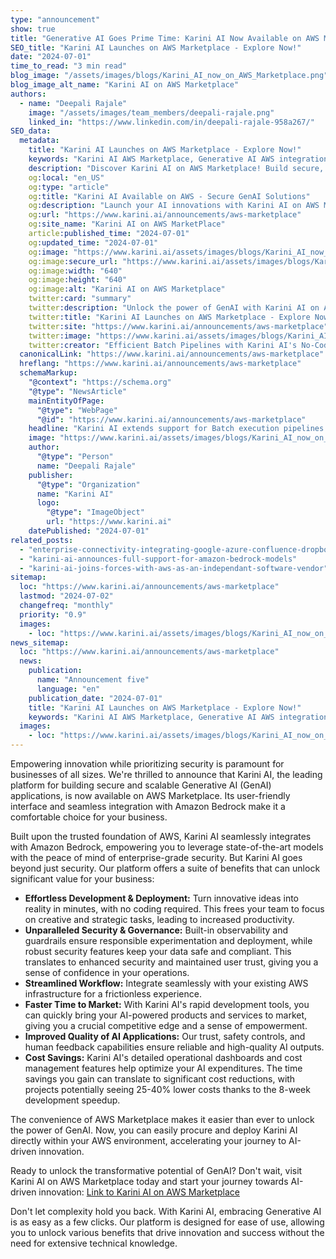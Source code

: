 ```yaml
---
type: "announcement"
show: true
title: "Generative AI Goes Prime Time: Karini AI Now Available on AWS Marketplace!"
SEO_title: "Karini AI Launches on AWS Marketplace - Explore Now!"
date: "2024-07-01"
time_to_read: "3 min read"
blog_image: "/assets/images/blogs/Karini_AI_now_on_AWS_Marketplace.png"
blog_image_alt_name: "Karini AI on AWS Marketplace"
authors:
  - name: "Deepali Rajale"
    image: "/assets/images/team_members/deepali-rajale.png"
    linked_in: "https://www.linkedin.com/in/deepali-rajale-958a267/"
SEO_data:
  metadata:
    title: "Karini AI Launches on AWS Marketplace - Explore Now!"
    keywords: "Karini AI AWS Marketplace, Generative AI AWS integration, AWS Marketplace GenAI solutions, Secure GenAI platform, No-code AI development AWS"
    description: "Discover Karini AI on AWS Marketplace! Build secure, scalable GenAI applications quickly with seamless integration and enhanced security."
    og:local: "en_US"
    og:type: "article"
    og:title: "Karini AI Available on AWS - Secure GenAI Solutions"
    og:description: "Launch your AI innovations with Karini AI on AWS Marketplace. Secure, scalable, and user-friendly!"
    og:url: "https://www.karini.ai/announcements/aws-marketplace"
    og:site_name: "Karini AI on AWS MarketPlace"
    article:published_time: "2024-07-01"
    og:updated_time: "2024-07-01"
    og:image: "https://www.karini.ai/assets/images/blogs/Karini_AI_now_on_AWS_Marketplace.png&w=640&q=75"
    og:image:secure_url: "https://www.karini.ai/assets/images/blogs/Karini_AI_now_on_AWS_Marketplace.png&w=640&q=75"
    og:image:width: "640"
    og:image:height: "640"
    og:image:alt: "Karini AI on AWS Marketplace"
    twitter:card: "summary"
    twitter:description: "Unlock the power of GenAI with Karini AI on AWS Marketplace. Secure, scalable AI development is just a click away!"
    twitter:title: "Karini AI Launches on AWS Marketplace - Explore Now!"
    twitter:site: "https://www.karini.ai/announcements/aws-marketplace"
    twitter:image: "https://www.karini.ai/assets/images/blogs/Karini_AI_now_on_AWS_Marketplace.png&w=640&q=75"
    twitter:creator: "Efficient Batch Pipelines with Karini AI's No-Code Generative AI Recipes"
  canonicalLink: "https://www.karini.ai/announcements/aws-marketplace"
  hreflang: "https://www.karini.ai/announcements/aws-marketplace"
  schemaMarkup:
    "@context": "https://schema.org"
    "@type": "NewsArticle"
    mainEntityOfPage:
      "@type": "WebPage"
      "@id": "https://www.karini.ai/announcements/aws-marketplace"
    headline: "Karini AI extends support for Batch execution pipelines using no-code Generative AI recipes"
    image: "https://www.karini.ai/assets/images/blogs/Karini_AI_now_on_AWS_Marketplace.png"
    author:
      "@type": "Person"
      name: "Deepali Rajale"
    publisher:
      "@type": "Organization"
      name: "Karini AI"
      logo:
        "@type": "ImageObject"
        url: "https://www.karini.ai"
    datePublished: "2024-07-01"
related_posts:
  - "enterprise-connectivity-integrating-google-azure-confluence-dropbox"
  - "karini-ai-announces-full-support-for-amazon-bedrock-models"
  - "karini-ai-joins-forces-with-aws-as-an-independant-software-vendor"
sitemap:
  loc: "https://www.karini.ai/announcements/aws-marketplace"
  lastmod: "2024-07-02"
  changefreq: "monthly"
  priority: "0.9"
  images:
    - loc: "https://www.karini.ai/assets/images/blogs/Karini_AI_now_on_AWS_Marketplace.png"
news_sitemap:
  loc: "https://www.karini.ai/announcements/aws-marketplace"
  news:
    publication:
      name: "Announcement five"
      language: "en"
    publication_date: "2024-07-01"
    title: "Karini AI Launches on AWS Marketplace - Explore Now!"
    keywords: "Karini AI AWS Marketplace, Generative AI AWS integration, AWS Marketplace GenAI solutions, Secure GenAI platform, No-code AI development AWS"
  images:
    - loc: "https://www.karini.ai/assets/images/blogs/Karini_AI_now_on_AWS_Marketplace.png"
---
```


Empowering innovation while prioritizing security is paramount for businesses of all sizes. We're thrilled to announce that Karini AI, the leading platform for building secure and scalable Generative AI (GenAI) applications, is now available on AWS Marketplace. Its user-friendly interface and seamless integration with Amazon Bedrock make it a comfortable choice for your business.

Built upon the trusted foundation of AWS, Karini AI seamlessly integrates with Amazon Bedrock, empowering you to leverage state-of-the-art models with the peace of mind of enterprise-grade security. But Karini AI goes beyond just security. Our platform offers a suite of benefits that can unlock significant value for your business:

- **Effortless Development & Deployment:** Turn innovative ideas into reality in minutes, with no coding required. This frees your team to focus on creative and strategic tasks, leading to increased productivity.
- **Unparalleled Security & Governance:** Built-in observability and guardrails ensure responsible experimentation and deployment, while robust security features keep your data safe and compliant. This translates to enhanced security and maintained user trust, giving you a sense of confidence in your operations.
- **Streamlined Workflow:** Integrate seamlessly with your existing AWS infrastructure for a frictionless experience.
- **Faster Time to Market:** With Karini AI's rapid development tools, you can quickly bring your AI-powered products and services to market, giving you a crucial competitive edge and a sense of empowerment.
- **Improved Quality of AI Applications:** Our trust, safety controls, and human feedback capabilities ensure reliable and high-quality AI outputs.
- **Cost Savings:** Karini AI's detailed operational dashboards and cost management features help optimize your AI expenditures. The time savings you gain can translate to significant cost reductions, with projects potentially seeing 25-40% lower costs thanks to the 8-week development speedup.

The convenience of AWS Marketplace makes it easier than ever to unlock the power of GenAI. Now, you can easily procure and deploy Karini AI directly within your AWS environment, accelerating your journey to AI-driven innovation.

Ready to unlock the transformative potential of GenAI? Don't wait, visit Karini AI on AWS Marketplace today and start your journey towards AI-driven innovation: [Link to Karini AI on AWS Marketplace](https://aws.amazon.com/marketplace/pp/prodview-7wz23ginqou4w?sr=0-1&ref_=beagle&applicationId=AWSMPContessa)

Don't let complexity hold you back. With Karini AI, embracing Generative AI is as easy as a few clicks. Our platform is designed for ease of use, allowing you to unlock various benefits that drive innovation and success without the need for extensive technical knowledge.
